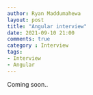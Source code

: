 ```yaml
---
author: Ryan Maddumahewa
layout: post
title: "Angular interview"
date: 2021-09-10 21:00
comments: true
category : Interview
tags:       
- Interview
- Angular
---
```


Coming soon..